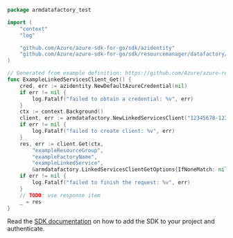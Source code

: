 ```go
package armdatafactory_test

import (
	"context"
	"log"

	"github.com/Azure/azure-sdk-for-go/sdk/azidentity"
	"github.com/Azure/azure-sdk-for-go/sdk/resourcemanager/datafactory/armdatafactory"
)

// Generated from example definition: https://github.com/Azure/azure-rest-api-specs/tree/main/specification/datafactory/resource-manager/Microsoft.DataFactory/stable/2018-06-01/examples/LinkedServices_Get.json
func ExampleLinkedServicesClient_Get() {
	cred, err := azidentity.NewDefaultAzureCredential(nil)
	if err != nil {
		log.Fatalf("failed to obtain a credential: %v", err)
	}
	ctx := context.Background()
	client, err := armdatafactory.NewLinkedServicesClient("12345678-1234-1234-1234-12345678abc", cred, nil)
	if err != nil {
		log.Fatalf("failed to create client: %v", err)
	}
	res, err := client.Get(ctx,
		"exampleResourceGroup",
		"exampleFactoryName",
		"exampleLinkedService",
		&armdatafactory.LinkedServicesClientGetOptions{IfNoneMatch: nil})
	if err != nil {
		log.Fatalf("failed to finish the request: %v", err)
	}
	// TODO: use response item
	_ = res
}
```

Read the [SDK documentation](https://github.com/Azure/azure-sdk-for-go/blob/sdk%2Fresourcemanager%2Fdatafactory%2Farmdatafactory%2Fv1.1.0/sdk/resourcemanager/datafactory/armdatafactory/README.md) on how to add the SDK to your project and authenticate.
